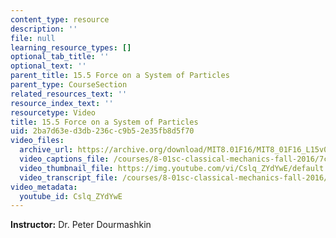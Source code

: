 ```yaml
---
content_type: resource
description: ''
file: null
learning_resource_types: []
optional_tab_title: ''
optional_text: ''
parent_title: 15.5 Force on a System of Particles
parent_type: CourseSection
related_resources_text: ''
resource_index_text: ''
resourcetype: Video
title: 15.5 Force on a System of Particles
uid: 2ba7d63e-d3db-236c-c9b5-2e35fb8d5f70
video_files:
  archive_url: https://archive.org/download/MIT8.01F16/MIT8_01F16_L15v05_360p.mp4
  video_captions_file: /courses/8-01sc-classical-mechanics-fall-2016/7c4afbe6566a5b87a49518f39b10c387_Cslq_ZYdYwE.vtt
  video_thumbnail_file: https://img.youtube.com/vi/Cslq_ZYdYwE/default.jpg
  video_transcript_file: /courses/8-01sc-classical-mechanics-fall-2016/2547bcdb38901fffde7f7c8acf6ff31b_Cslq_ZYdYwE.pdf
video_metadata:
  youtube_id: Cslq_ZYdYwE
---
```


**Instructor:** Dr. Peter Dourmashkin
